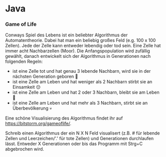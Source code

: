# Java 

### Game of Life 

Conways Spiel des Lebens ist ein beliebter Algorithmus der Automatentheorie. 
Dabei hat man ein beliebig großes Feld (e.g. 100 x 100 Zellen). Jede der Zelle kann entweder lebendig oder tod sein. 
Eine Zelle hat immer acht Nachbarzellen (Moor).
Die Anfangspopulation wird zufällig gewählt, danach entwickelt sich der Algorithmus in Generationen nach folgenden Regeln: 
* ist eine Zelle tot und hat genau 3 lebende Nachbarn, wird sie in der nächsten Generation geboren 👶
* ist eine Zelle am Leben und hat weniger als 2 Nachbarn stirbt sie an Einsamkeit 😔
* ist eine Zelle am Leben und hat 2 oder 3 Nachbarn, bleibt sie am Leben 🤝‍
* ist eine Zelle am Leben und hat mehr als 3 Nachbarn, stirbt sie an Überbevölkerung 💀

Eine schöne Visualisierung des Algorithmus findet ihr auf
https://bitstorm.org/gameoflife/.

Schreib einen Algorithmus der ein N X N Feld visualisert (z.B. # für lebende Zellen und Leerzeichen/'.' für tote Zellen) und Generationen durchlaufen lässt. 
Entweder X Generationen oder bis das Programm mit Strg+C abgebrochen wird.